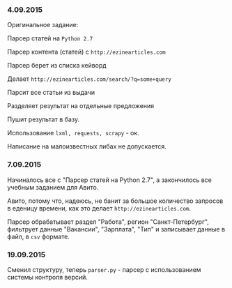 ### 4.09.2015

Оригинальное задание:

Парсер статей на `Python 2.7`

Парсер контента (статей) с `http://ezinearticles.com`

Парсер берет из списка кейворд

Делает `http://ezinearticles.com/search/?q=some+query`

Парсит все статьи из выдачи

Разделяет результат на отдельные предложения

Пушит результат в базу.

Использование `lxml, requests, scrapy` - ок. 

Написание на малоизвестных либах не допускается.

### 7.09.2015

Начиналось все с "Парсер статей на Python 2.7", а закончилось все учебным заданием для Авито.

Авито, потому что, надеюсь, не банит за большое количество запросов в еденицу времени, как это делает `http://ezinearticles.com`.

Парсер обрабатывает раздел "Работа", регион "Санкт-Петербург", фильтрует данные "Вакансии", "Зарплата", "Тип" и записывает данные в файл, в `csv` формате.

### 19.09.2015

Сменил структуру, теперь `parser.py` - парсер с использованием системы контроля версий.

